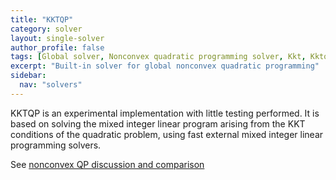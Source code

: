 ```yaml
---
title: "KKTQP"
category: solver
layout: single-solver
author_profile: false
tags: [Global solver, Nonconvex quadratic programming solver, Kkt, Kktqp]
excerpt: "Built-in solver for global nonconvex quadratic programming"
sidebar:
  nav: "solvers"
---
```


KKTQP is an experimental implementation with little testing performed. It is based on solving the mixed integer linear program arising from the KKT conditions of the quadratic problem, using fast external mixed integer linear programming solvers.

See [nonconvex QP discussion and comparison](/example/nonconvexquadraticprogramming)
